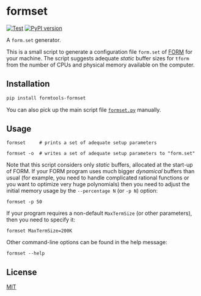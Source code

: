 formset
=======

[![Test](https://github.com/tueda/formset/workflows/Test/badge.svg?branch=main)](https://github.com/tueda/formset/actions?query=branch:main)
[![PyPI version](https://badge.fury.io/py/formtools-formset.svg)](https://pypi.org/project/formtools-formset/)

A `form.set` generator.

This is a small script to generate a configuration file `form.set` of
[FORM](https://www.nikhef.nl/~form/) for your machine.
The script suggests adequate *static* buffer sizes for `tform` from
the number of CPUs and physical memory available on the computer.


Installation
------------

```sh
pip install formtools-formset
```

You can also pick up the main script file [`formset.py`](https://raw.githubusercontent.com/tueda/formset/1.0.0rc1/formset/formset.py) manually.


Usage
-----

```shell
formset     # prints a set of adequate setup parameters

formset -o  # writes a set of adequate setup parameters to "form.set"
```

Note that this script considers only *static* buffers, allocated
at the start-up of FORM.
If your FORM program uses much bigger *dynamical* buffers than usual
(for example, you need to handle complicated rational functions
or you want to optimize very huge polynomials)
then you need to adjust the initial memory usage by
the `--percentage N` (or `-p N`) option:

```shell
formset -p 50
```

If your program requires a non-default `MaxTermSize` (or other parameters),
then you need to specify it:

```shell
formset MaxTermSize=200K
```

Other command-line options can be found in the help message:

```shell
formset --help
```


## License

[MIT](https://github.com/tueda/formset/blob/main/LICENSE)
